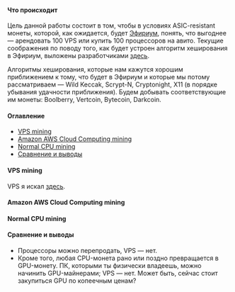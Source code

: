 #### Что происходит

Цель данной работы состоит в том, чтобы в условиях ASIC-resistant монеты, которой, как ожидается, будет [Эфириум](https://github.com/snordenstorm/wiki/wiki/My-Ethereum-Homepage), понять, что выгоднее — арендовать 100 VPS или купить 100 процессоров на авито. Текущие соображения по поводу того, как будет устроен алгоритм хеширования в Эфириум, выложены разработчиками [здесь](https://forum.ethereum.org/discussion/197/mining-faq-live-updates/p1).

Алгоритмы хеширования, которые нам кажутся хорошим приближением к тому, что будет в Эфириум и которые мы потому рассматриваем — Wild Keccak, Scrypt-N, Cryptonight, X11 (в порядке убывания удачности приближения). Будем добывать соответствующие им монеты: Boolberry, Vertcoin, Bytecoin, Darkcoin. 

#### Оглавление

* [VPS mining](https://github.com/snordenstorm/wiki/wiki/Ether-CPU-mining#vps-mining)
* [Amazon AWS Cloud Computing mining](https://github.com/snordenstorm/wiki/wiki/Ether-CPU-mining#amazon-aws-cloud-computing-mining)
* [Normal CPU mining](https://github.com/snordenstorm/wiki/wiki/Ether-CPU-mining#normal-cpu-mining)
* [Сравнение и выводы](https://github.com/snordenstorm/wiki/wiki/Ether-CPU-mining#%D0%A1%D1%80%D0%B0%D0%B2%D0%BD%D0%B5%D0%BD%D0%B8%D0%B5-%D0%B8-%D0%B2%D1%8B%D0%B2%D0%BE%D0%B4%D1%8B)

#### VPS mining

VPS я искал [здесь](https://poiskvps.ru/).

#### Amazon AWS Cloud Computing mining

#### Normal CPU mining

#### Сравнение и выводы

* Процессоры можно перепродать, VPS — нет.
* Кроме того, любая CPU-монета рано или поздно превращается в GPU-монету. ПК, которыми ты физически владеешь, можно начинить GPU-майнерами; VPS — нет. Может быть, сейчас стоит закупиться GPU по копеечным ценам?